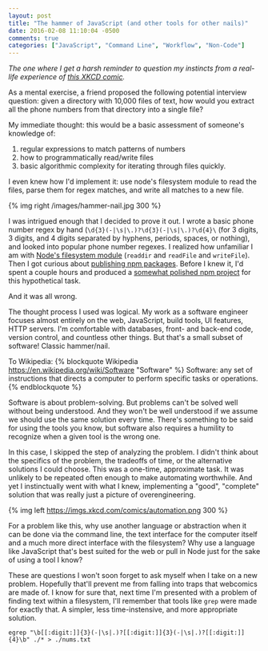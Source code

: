 ```yaml
---
layout: post
title: "The hammer of JavaScript (and other tools for other nails)"
date: 2016-02-08 11:10:04 -0500
comments: true
categories: ["JavaScript", "Command Line", "Workflow", "Non-Code"]
---
```

_The one where I get a harsh reminder to question my instincts from a real-life experience of [this XKCD comic](https://xkcd.com/1319/)._

As a mental exercise, a friend proposed the following potential interview question: given a directory with 10,000 files of text, how would you extract all the phone numbers from that directory into a single file?

My immediate thought: this would be a basic assessment of someone's knowledge of: 

1. regular expressions to match patterns of numbers
2. how to programmatically read/write files
3. basic algorithmic complexity for iterating through files quickly.

I even knew how I'd implement it: use node's filesystem module to read the files, parse them for regex matches, and write all matches to a new file.

{% img right /images/hammer-nail.jpg 300 %}

I was intrigued enough that I decided to prove it out. I wrote a basic phone number regex by hand (`\d{3}(-|\s|\.)?\d{3}(-|\s|\.)?\d{4}\` (for 3 digits, 3 digits, and 4 digits separated by hyphens, periods, spaces, or nothing), and looked into popular phone number regexes. I realized how unfamiliar I am with [Node's filesystem module](https://nodejs.org/api/fs.html) (`readdir` and `readFile` and `writeFile`). Then I got curious about [publishing npm packages](https://docs.npmjs.com/getting-started/publishing-npm-packages). Before I knew it, I'd spent a couple hours and produced a [somewhat polished npm project](https://www.npmjs.com/package/collect-phone-numbers) for this hypothetical task.

And it was all wrong.

<!--more-->

The thought process I used was logical. My work as a software engineer focuses almost entirely on the web, JavaScript, build tools, UI features, HTTP servers. I'm comfortable with databases, front- and back-end code, version control, and countless other things. But that's a small subset of software! Classic hammer/nail.

To Wikipedia:
{% blockquote Wikipedia https://en.wikipedia.org/wiki/Software "Software"  %}
Software: any set of instructions that directs a computer to perform specific tasks or operations.
{% endblockquote %}

Software is about problem-solving. But problems can't be solved well without being understood. And they won't be well understood if we assume we should use the same solution every time. There's something to be said for using the tools you know, but software also requires a humility to recognize when a given tool is the wrong one.

In this case, I skipped the step of analyzing the problem. I didn't think about the specifics of the problem, the tradeoffs of time, or the alternative solutions I could choose. This was a one-time, approximate task. It was unlikely to be repeated often enough to make automating worthwhile. And yet I instinctually went with what I knew, implementing a "good", "complete" solution that was really just a picture of overengineering.

{% img left https://imgs.xkcd.com/comics/automation.png 300 %}

For a problem like this, why use another language or abstraction when it can be done via the command line, the text interface for the computer itself and a much more direct interface with the filesystem? Why use a language like JavaScript that's best suited for the web or pull in Node just for the sake of using a tool I know?

These are questions I won't soon forget to ask myself when I take on a new problem. Hopefully that'll prevent me from falling into traps that webcomics are made of. I know for sure that, next time I'm presented with a problem of finding text within a filesystem, I'll remember that tools like `grep` were made for exactly that. A simpler, less time-instensive, and more appropriate solution.

`egrep "\b[[:digit:]]{3}(-|\s|.)?[[:digit:]]{3}(-|\s|.)?[[:digit:]]{4}\b" ./* > ./nums.txt`